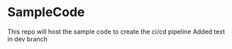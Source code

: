 # SampleCode
This repo will host the sample code to create the ci/cd pipeline
Added text in dev branch

